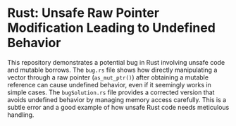 # Rust: Unsafe Raw Pointer Modification Leading to Undefined Behavior
This repository demonstrates a potential bug in Rust involving unsafe code and mutable borrows.
The `bug.rs` file shows how directly manipulating a vector through a raw pointer (`as_mut_ptr()`) after obtaining a mutable reference can cause undefined behavior, even if it seemingly works in simple cases. The `bugSolution.rs` file provides a corrected version that avoids undefined behavior by managing memory access carefully.  This is a subtle error and a good example of how unsafe Rust code needs meticulous handling.